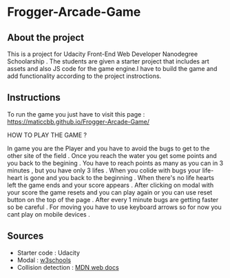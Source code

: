 # Frogger-Arcade-Game
## About the project 
This is a project for Udacity Front-End Web Developer Nanodegree Schoolarship . 
The students are given a starter project that includes art assets and also JS code for the game engine.I have to build the game and add functionality according to the project instroctions.

## Instructions
To run the game you just have to visit this page : https://maticcbb.github.io/Frogger-Arcade-Game/

HOW TO PLAY THE GAME ? 

In game you are the Player and you have to avoid the bugs to get to the other site of the field . Once you reach the water you get some points and you back to the begining . You have to reach points as many as you can  in 3 minutes , but you have only 3 lifes . When you colide with  bugs your life-heart is gone and you back to the beginning . When there's no life hearts left the game ends and your score appears . After clicking on modal with your score the game resets and you can play again or you can use reset button on the top of the page . After every 1 minute bugs are getting faster so be careful . 
For moving you have to use keyboard arrows so for now you cant play on mobile devices . 

## Sources
- Starter code : Udacity
- Modal :  [w3schools](https://www.w3schools.com/howto/tryit.asp?filename=tryhow_css_modal2)
- Collision detection :  [MDN web docs](https://developer.mozilla.org/kab/docs/Games/Techniques/2D_collision_detection) 



